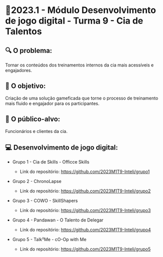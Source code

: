 # 🙋‍2023.1 - Módulo Desenvolvimento de jogo digital - Turma 9 - Cia de Talentos

## 🔍 O problema:

Tornar os conteúdos dos treinamentos internos da cia mais acessíveis e engajadores.

## 🎯 O objetivo:

Criação de uma solução gameficada que torne o processo de treinamento mais fluido e engajador para os participantes.

## 🧩 O público-alvo:

Funcionários e clientes da cia.

## 💻 Desenvolvimento de jogo digital:

- Grupo 1 - Cia de Skills - Officce Skills
  - Link do repositório: https://github.com/2023M1T9-Inteli/grupo1

- Grupo 2 - ChronoLapse
  - Link do repositório: https://github.com/2023M1T9-Inteli/grupo2

- Grupo 3 - COWO - SkillShapers
  - Link do repositório: https://github.com/2023M1T9-Inteli/grupo3

- Grupo 4 - Pandawan - O Talento de Delegar
  - Link do repositório: https://github.com/2023M1T9-Inteli/grupo4

- Grupo 5 - Talk²Me - cO-Op with Me
  - Link do repositório: https://github.com/2023M1T9-Inteli/grupo5
